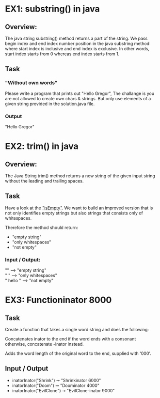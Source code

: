 # EX1: substring() in java

## Overview:

The java string substring() method returns a part of the string.
We pass begin index and end index number position in the java substring method where start index is inclusive and end index is exclusive.
In other words, start index starts from 0 whereas end index starts from 1.

## Task

### "Without own words"
Please write a program that prints out "Hello Gregor", The challange is you are not allowed to create own chars & strings. But only use elements of a given string provided in the solution.java file.


### Output
"Hello Gregor"


# EX2: trim() in java

## Overview:

The Java String trim() method returns a new string of the given input string without the leading and trailing spaces.

## Task

Have a look at the ["isEmpty"](https://docs.oracle.com/en/java/javase/16/docs/api/java.base/java/lang/String.html#isEmpty()). We want to build an improved version that is not only identifies empty strings but also strings that consists only of whitespaces.

Therefore the method should return:
* "empty string"
* "only whitespaces"
* "not empty"

### Input / Output:
"" --> "empty string"  
"  " --> "only whitespaces"  
" hello " --> "not empty"  


# EX3: Functioninator 8000
## Task
Create a function that takes a single word string and does the following:

Concatenates inator to the end if the word ends with a consonant otherwise, concatenate -inator instead.

Adds the word length of the original word to the end, supplied with '000'.

## Input / Output

* inatorInator("Shrink") ➞ "Shrinkinator 6000"
* inatorInator("Doom") ➞ "Doominator 4000"
* inatorInator("EvilClone") ➞ "EvilClone-inator 9000"

